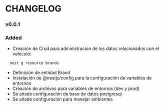 # CHANGELOG

### v0.0.1

### Added

* Creación de Crud para administracion de los datos relacionados con el vehiculo:
```bash
  nest g resource brands
```
* Definición de entidad Brand
* Instalación de @nestjs/config para la configuración de variables de entornos
* Creación de archivos para variables de entornos (dev y prod)
* Se añade configuración de base de datos postgresql
* Se añade configuración para manejar ambientes